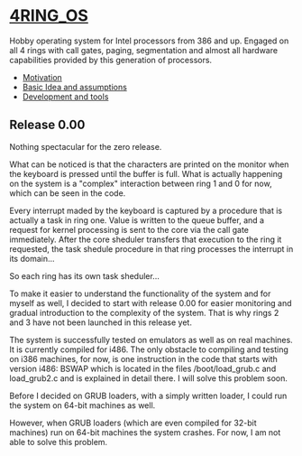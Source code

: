 # [4RING_OS](https://www.isoux.org/blog/index.php?article2/4ring_os)

Hobby operating system for Intel processors from 386 and up. Engaged on all 4 rings with call gates, paging, segmentation and almost all hardware capabilities provided by this generation of processors.

- [Motivation](https://www.isoux.org/blog/index.php?article3/motivation)
- [Basic Idea and assumptions](https://www.isoux.org/blog/index.php?article4/basic-idea-and-assumptions)
- [Development and tools](https://www.isoux.org/blog/index.php?article5/development-and-tools)

## Release 0.00

Nothing spectacular for the zero release.

What can be noticed is that the characters are printed on the monitor when the keyboard is pressed until the buffer is full. What is actually happening on the system is a "complex" intеraction between ring 1 and 0 for now, which can be seen in the code.

Every interrupt maded by the keyboard is captured by a procedure that is actually a task in ring one. Value is written to the queue buffer, and a request for kernel processing is sent to the core via the call gate immediately. After the core sheduler transfers that execution to the ring it requested, the task shedule procedure in that ring processes the interrupt in its domain...

So each ring has its own task sheduler...

To make it easier to understand the functionality of the system and for myself as well, I decided to start with release 0.00 for easier monitoring and gradual introduction to the complexity of the system. That is why rings 2 and 3 have not been launched in this release yet.

The system is successfully tested on emulators as well as on real machines. It is currently compiled for i486. The only obstacle to compiling and testing on i386 machines, for now, is one instruction in the code that starts with version i486: BSWAP which is located in the files /boot/load_grub.c and load_grub2.c and is explained in detail there. I will solve this problem soon.

Before I decided on GRUB loaders, with a simply written loader, I could run the system on 64-bit machines as well.

However, when GRUB loaders (which are even compiled for 32-bit machines) run on 64-bit machines the system crashes. For now, I am not able to solve this problem.
